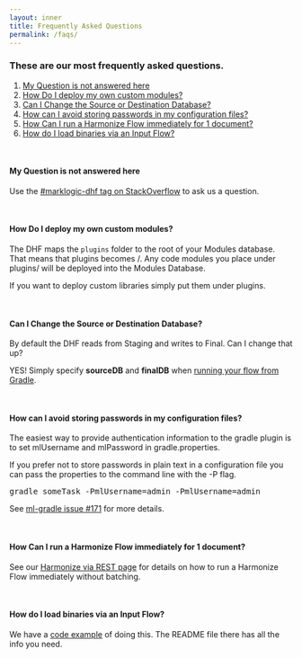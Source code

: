 ```yaml
---
layout: inner
title: Frequently Asked Questions
permalink: /faqs/
---
```


### These are our most frequently asked questions.

1. [My Question is not answered here](#my-question-is-not-answered-here)
1. [How Do I deploy my own custom modules?](#how-do-i-deploy-my-own-custom-modules)
1. [Can I Change the Source or Destination Database?](#can-i-change-the-source-or-destination-database)
1. [How can I avoid storing passwords in my configuration files?](#how-can-i-avoid-storing-passwords-in-my-configuration-files)
1. [How Can I run a Harmonize Flow immediately for 1 document?](#how-can-i-run-a-harmonize-flow-immediately-for-1-document)
1. [How do I load binaries via an Input Flow?](#how-do-i-load-binaries-via-an-input-flow)

<br>

#### My Question is not answered here
Use the [#marklogic-dhf tag on StackOverflow](https://stackoverflow.com/questions/ask?tags=marklogic-dhf) to ask us a question.

<br>

#### How Do I deploy my own custom modules?
The DHF maps the `plugins` folder to the root of your Modules database. That means that plugins becomes /. Any code modules you place under plugins/ will be deployed into the Modules Database.

If you want to deploy custom libraries simply put them under plugins.

<br>

#### Can I Change the Source or Destination Database?
By default the DHF reads from Staging and writes to Final. Can I change that up?

YES! Simply specify **sourceDB** and **finalDB** when [running your flow from Gradle](docs/gradletasks.md#hubrunflow).

<br>

#### How can I avoid storing passwords in my configuration files?
The easiest way to provide authentication information to the gradle plugin is to set mlUsername and mlPassword in gradle.properties.

If you prefer not to store passwords in plain text in a configuration file you can pass the properties to the command line with the -P flag.

<pre class="cmdline">
gradle someTask -PmlUsername=admin -PmlUsername=admin
</pre>

See [ml-gradle issue #171](https://github.com/marklogic-community/ml-gradle/issues/171) for more details.

<br>

#### How Can I run a Harmonize Flow immediately for 1 document?
See our [Harmonize via REST page](harmonize/rest.md) for details on how to run a Harmonize Flow immediately without batching.

<br>

#### How do I load binaries via an Input Flow?

We have a [code example](https://github.com/marklogic-community/marklogic-data-hub/tree/master/examples/load-binaries) of doing this. The README file there has all the info you need.
